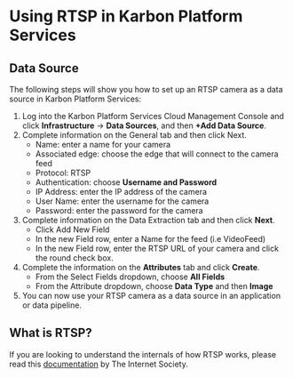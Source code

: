 # Using RTSP in Karbon Platform Services

## Data Source
The following steps will show you how to set up an RTSP camera as a data source in Karbon Platform Services:
1. Log into the Karbon Platform Services Cloud Management Console and click **Infrastructure** → **Data Sources**, and then **+Add Data Source**.
1. Complete information on the General tab and then click Next.
    * Name: enter a name for your camera
    * Associated edge: choose the edge that will connect to the camera feed
    * Protocol: RTSP
    * Authentication: choose **Username and Password**
    * IP Address: enter the IP address of the camera
    * User Name: enter the username for the camera
    * Password: enter the password for the camera
1. Complete information on the Data Extraction tab and then click **Next**.
    * Click Add New Field
    * In the new Field row, enter a Name for the feed (i.e VideoFeed)
    * In the new Field row, enter the RTSP URL of your camera and click the round check box.
1. Complete the information on the **Attributes** tab and click **Create**.
    * From the Select Fields dropdown, choose **All Fields**
    * From the Attribute dropdown, choose **Data Type** and then **Image**
1. You can now use your RTSP camera as a data source in an application or data pipeline. 

## What is RTSP?
If you are looking to understand the internals of how RTSP works, please read this [documentation](https://tools.ietf.org/html/rfc2326) by The Internet Society.
